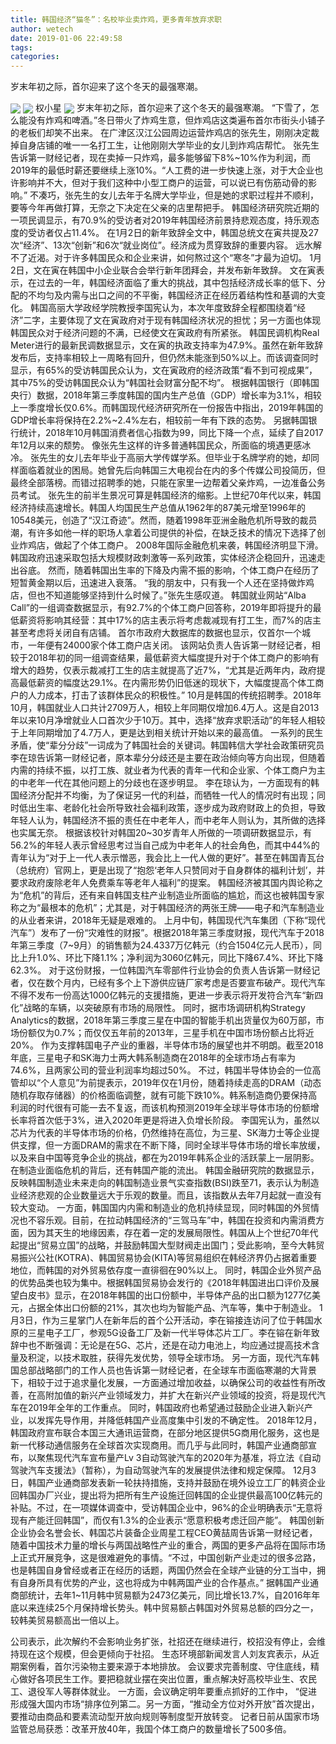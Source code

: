 ```yaml
---
title: 韩国经济“猫冬”：名校毕业卖炸鸡，更多青年放弃求职
author: wetech
date: 2019-01-06 22:49:58
tags: 
categories: 
---
```

岁末年初之际，首尔迎来了这个冬天的最强寒潮。
<!-- more -->
<img align="center" border="0" src="https://imgcdn.yicai.com/uppics/images/2019/01/3ad2cab47f160824a04eff5b38e68e7a.jpg" />
<img align="center" border="0" src="https://imgcdn.yicai.com/uppics/images/2019/01/30c56d0bff77874db899fec060d363e8.jpg" />
权小星
<img align="center" border="0" src="https://imgcdn.yicai.com/uppics/images/2019/01/2facbb19b3cb788c5f30f35d5e5373c0.jpg" />
岁末年初之际，首尔迎来了这个冬天的最强寒潮。
“下雪了，怎么能没有炸鸡和啤酒。”冬日带火了炸鸡生意，但炸鸡店这类遍布首尔市街头小铺子的老板们却笑不出来。
在广津区汉江公园周边运营炸鸡店的张先生，刚刚决定裁掉自身店铺的唯一一名打工生，让他刚刚大学毕业的女儿到炸鸡店帮忙。
张先生告诉第一财经记者，现在卖掉一只炸鸡，最多能够留下8%~10%作为利润，而2019年的最低时薪还要继续上涨10%。“人工费的进一步快速上涨，对于大企业也许影响并不大，但对于我们这种中小型工商户的运营，可以说已有伤筋动骨的影响。”
不凑巧，张先生的女儿去年于名牌大学毕业，但是她的求职过程并不顺利，要等今年再做打算，无奈之下决定在父亲的店里帮把手。
韩国经济研究院近期的一项民调显示，有70.9%的受访者对2019年韩国经济前景持悲观态度，持乐观态度的受访者仅占11.4%。
在1月2日的新年致辞全文中，韩国总统文在寅共提及27次“经济”、13次“创新”和6次“就业岗位”。经济成为贯穿致辞的重要内容。
远水解不了近渴。对于许多韩国民众和企业来讲，如何熬过这个“寒冬”才最为迫切。
1月2日，文在寅在韩国中小企业联合会举行新年团拜会，并发布新年致辞。
文在寅表示，在过去的一年，韩国经济面临了重大的挑战，其中包括经济成长率的低下、分配的不均匀及内需与出口之间的不平衡，韩国经济正在经历着结构性和基调的大变化。
韩国高丽大学政经学院教授李国宪认为，本次年度致辞全程都围绕着“经济”二字，主要体现了文在寅政府对于现有韩国经济状况的担忧；另一方面也体现韩国民众对于经济问题的不满，已经使文在寅政府有所紧张。
韩国民调机构Real Meter进行的最新民调数据显示，文在寅的执政支持率为47.9%。虽然在新年致辞发布后，支持率相较上一周略有回升，但仍然未能涨到50%以上。而该调查同时显示，有65%的受访韩国民众认为，文在寅政府的经济政策“看不到可视成果”，其中75%的受访韩国民众认为“韩国社会财富分配不均”。
根据韩国银行（即韩国央行）数据，2018年第三季度韩国的国内生产总值（GDP）增长率为3.1%，相较上一季度增长仅0.6%。而韩国现代经济研究所在一份报告中指出，2019年韩国的GDP增长率将保持在2.2%~2.4%左右，相较前一年有下跌的态势。
另据韩国银行统计，2018年10月韩国消费者信心指数为99，同比下降一个点，延续了自2017年12月以来的颓势。
像张先生这样的许多普通韩国民众，所面临的境遇更感冰冷。
张先生的女儿去年毕业于高丽大学传媒学系。但毕业于名牌学府的她，却同样面临着就业的困局。她曾先后向韩国三大电视台在内的多个传媒公司投简历，但最终全部落榜。而错过招聘季的她，只能在家里一边帮着父亲炸鸡，一边准备公务员考试。
张先生的前半生景况可算是韩国经济的缩影。上世纪70年代以来，韩国经济持续高速增长。韩国人均国民生产总值从1962年的87美元增至1996年的10548美元，创造了“汉江奇迹”。然而，随着1998年亚洲金融危机所导致的裁员潮，有许多如他一样的职场人拿着公司提供的补偿，在缺乏技术的情况下选择了创业炸鸡店，做起了个体工商户。
2008年国际金融危机来袭，韩国经济明显下滑。韩国政府迅速采取包括大规模财政刺激等一系列政策，实体经济企稳回升，迅速走出谷底。
然而，随着韩国出生率的下降及内需不振的影响，个体工商户在经历了短暂黄金期以后，迅速进入衰落。
“我的朋友中，只有我一个人还在坚持做炸鸡店，但也不知道能够坚持到什么时候了。”张先生感叹道。
韩国就业网站“Alba Call”的一组调查数据显示，有92.7%的个体工商户回答称，2019年即将提升的最低薪资将影响其经营：其中17%的店主表示将考虑裁减现有打工生，而7%的店主甚至考虑将关闭自有店铺。
首尔市政府大数据库的数据也显示，仅首尔一个城市，一年便有24000家个体工商户店关闭。
该网站负责人告诉第一财经记者，相较于2018年初的同一组调查结果，最低薪资大幅度提升对于个体工商户的影响有增大的趋势，仅表示裁减打工生的店主就提高了近7%，“尤其是近两年内，政府提高最低薪资的幅度达29.1%。在内需形势仍旧低迷的现状下，大幅度提高个体工商户的人力成本，打击了该群体民众的积极性。”
10月是韩国的传统招聘季。2018年10月，韩国就业人口共计2709万人，相较上年同期仅增加6.4万人。这是自2013年以来10月净增就业人口首次少于10万。其中，选择“放弃求职活动”的年轻人相较于上年同期增加了4.7万人，更是达到相关统计开始以来的最高值。
一系列的民生矛盾，使“辈分分歧”一词成为了韩国社会的关键词。韩国韩信大学社会政策研究员李在琼告诉第一财经记者，原本辈分分歧还是主要在政治倾向等方向出现，但随着内需的持续不振，以打工族、就业者为代表的青年一代和企业家、个体工商户为主的中老年一代在其他问题上的分歧也在逐步明显。
李在琼认为，一方面现有的韩国经济分配并不均衡，为了保证另一代的利益，而牺牲一代人的情况时有出现；同时低出生率、老龄化社会所导致社会福利政策，逐步成为政府财政上的负担，导致年轻人认为，韩国经济不振的责任在中老年人，而中老年人则认为，其所做的选择也实属无奈。
根据该校针对韩国20~30岁青年人所做的一项调研数据显示，有56.2%的年轻人表示曾经思考过当自己成为中老年人的社会角色，而其中44%的青年认为“对于上一代人表示憎恶，我会比上一代人做的更好”。甚至在韩国青瓦台（总统府）官网上，更是出现了“抱怨‘老年人只赞同对于自身群体的福利计划’，并要求政府废除老年人免费乘车等老年人福利”的提案。
韩国经济被其国内舆论称之为“危机”的背后，还有来自韩国支柱产业制造业所面临的尴尬，而这也被韩国专家称之为“最根本的危机”；尤其是，对于韩国经济的两张王牌——电子和汽车制造业的从业者来讲，2018年无疑是艰难的。
上月中旬，韩国现代汽车集团（下称“现代汽车”）发布了一份“灾难性的财报”。根据2018年第三季度财报，现代汽车于2018年第三季度（7~9月）的销售额为24.4337万亿韩元（约合1504亿元人民币），同比上升1.0%、环比下降1.1%；净利润为3060亿韩元，同比下降67.4%、环比下降62.3%。
对于这份财报，一位韩国汽车零部件行业协会的负责人告诉第一财经记者，仅在数个月内，已经有多个上下游供应链厂家考虑是否要宣布破产。现代汽车不得不发布一份高达1000亿韩元的支援措施，更进一步表示将开发符合汽车“新四化”战略的车辆，以突破原有市场的局限性。
同时，据市场调研机构Strategy Analytics的数据，2018年第三季度三星在中国的智能手机出货量仅为60万部，市场份额仅为0.7%；而仅仅五年前的2013年，三星手机在中国市场份额占比将近20%。
作为支撑韩国电子产业的重器，半导体市场的展望也并不明朗。截至2018年底，三星电子和SK海力士两大韩系制造商在2018年的全球市场占有率为74.6%，且两家公司的营业利润率均超过50%。
不过，韩国半导体协会的一位高管却以“个人意见”为前提表示，2019年仅在1月份，随着持续走高的DRAM（动态随机存取存储器）的价格面临调整，就有可能下跌10%。韩系制造商仍要保持高利润的时代很有可能一去不复返，而该机构预测2019年全球半导体市场的份额增长率将首次低于3%，进入2020年更是将进入负增长阶段。
李国宪认为，虽然以芯片为代表的半导体市场的价格，仍然维持在高位，为三星、SK海力士等企业提供支撑，但一方面DRAM的需求在不断下降，同时全球半导体市场的增长率放缓，以及来自中国等竞争企业的挑战，都在为2019年韩系企业的活跃蒙上一层阴影。
在制造业面临危机的背后，还有韩国产能的流出。
韩国金融研究院的数据显示，反映韩国制造业未来走向的韩国制造业景气实查指数(BSI)跌至71，表示认为制造业经济悲观的企业数量远大于乐观的数量。而且，该指数从去年7月起就一直没有较大变动。
一方面，韩国国内内需和制造业的危机持续显现，同时韩国的外贸情况也不容乐观。目前，在拉动韩国经济的“三驾马车”中，韩国在投资和内需消费方面，因为其天生的地缘因素，存在着一定的发展局限性。韩国从上个世纪70年代起提出“贸易立国”的战略，并鼓励韩国大型财阀走出国门；受此影响，至今大韩贸易振兴公社(KOTRA)、韩国贸易协会(KITA)等贸易组织在韩经济界仍占据着重要地位，而韩国的对外贸易依存度一直徘徊在90%以上。
同时，韩国企业外贸产品的优势品类也较为集中。根据韩国贸易协会发行的《2018年韩国进出口评价及展望白皮书》显示，在2018年韩国的出口份额中，半导体产品的出口额为1277亿美元，占据全体出口份额的21%，其次也均为智能产品、汽车等，集中于制造业。
1月3日，作为三星掌门人在新年后的首个公开活动，李在镕接连访问了位于韩国水原的三星电子工厂，参观5G设备工厂及新一代半导体芯片工厂。李在镕在新年致辞中也不断强调：无论是在5G、芯片，还是在动力电池上，均应通过提高技术含量及积淀，以技术取胜，获得先发优势，领导全球市场。
另一方面，现代汽车韩国总部战略部门的工作人员也告诉第一财经记者，在全球车市面临寒潮的大背景下，相较于过于追求量化发展，一方面通过增加收益，以确保公司的收益性有所改善，在高附加值的新兴产业领域发力，并扩大在新兴产业领域的投资，将是现代汽车在2019年全年的工作重点。
同时，韩国政府也希望通过鼓励企业进入新兴产业，以发挥先导作用，并降低韩国产业高度集中引发的不确定性。
2018年12月，韩国政府宣布联合本国三大通讯运营商，在部分地区提供5G商用化服务，这也是新一代移动通信服务在全球首次实现商用。而几乎与此同时，韩国产业通商部宣布，以聚焦现代汽车宣布量产Lv 3自动驾驶汽车的2020年为基准，将立法《自动驾驶汽车支援法》（暂称），为自动驾驶汽车的发展提供法律和规定保障。
12月3日，韩国产业通商部发表新一轮扶持措施，支持并鼓励在境外设立工厂的韩资企业回韩国办厂兴业，提出将为把所有生产设施迁回韩国的企业提供最高100亿韩元的补贴。不过，在一项媒体调查中，受访韩国企业中，96%的企业明确表示“无意将现有产能迁回韩国”，而仅有1.3%的企业表示“愿意积极考虑迁回产能”。
韩国创新企业协会名誉会长、韩国芯片装备企业周星工程CEO黄喆周告诉第一财经记者，随着中国技术力量的增长与两国战略性产业的重合，两国的更多产品将在国际市场上正式开展竞争，这是很难避免的事情。“不过，中国创新产业走过的很多岔路，也是韩国自身曾经或者正在经历的话题，两国仍然会在全球产业链的分工当中，拥有自身所具有优势的产业，这也将成为中韩两国产业的合作基点。”
据韩国产业通商部统计，去年1~11月韩中贸易额为2473亿美元，同比增长13.7%，自2016年年底以来连续25个月保持增长势头。韩中贸易额占韩国对外贸易总额的四分之一，较韩美贸易额高出一倍以上。
 
 
公司表示，此次解约不会影响业务扩张，社招还在继续进行，校招没有停止，会维持现在这个规模，但会更倾向于社招。
生态环境部新闻发言人刘友宾表示，从近期案例看，首尔污染物主要来源于本地排放。
会议要求完善制度、守住底线，精心做好各项民生工作。要把稳就业摆在突出位置，重点解决好高校毕业生、农民工、退役军人等群体就业。
一方面，会议确定明年要重点抓好的工作中， “促进形成强大国内市场“排序位列第二。另一方面，“推动全方位对外开放”首次提出，要推动由商品和要素流动型开放向规则等制度型开放转变。
记者日前从国家市场监管总局获悉：改革开放40年，我国个体工商户的数量增长了500多倍。
